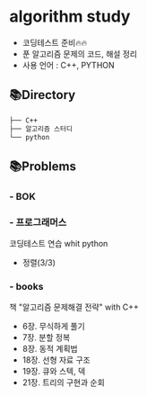# algorithm study
- 코딩테스트 준비🔥🔥
- 푼 알고리즘 문제의 코드, 해설 정리
- 사용 언어 : C++, PYTHON
  
## 📚Directory


```default
├── C++
├── 알고리즘 스터디
└── python
```



  
## 📚Problems
### - BOK
### - 프로그래머스
코딩테스트 연습 whit python
- 정렬(3/3)
  
### - books
책 "알고리즘 문제해결 전략" with C++  
- 6장. 무식하게 풀기  
- 7장. 분할 정복  
- 8장. 동적 계획법  
- 18장. 선형 자료 구조  
- 19장. 큐와 스텍, 덱  
- 21장. 트리의 구현과 순회

